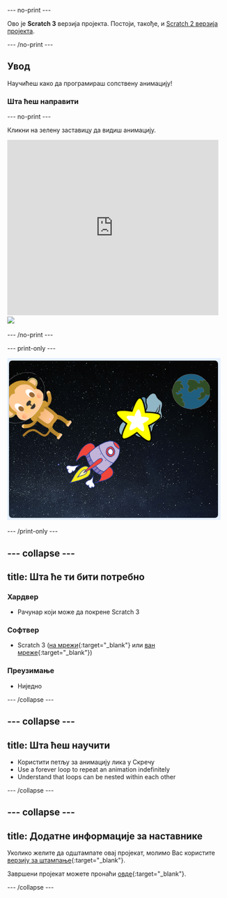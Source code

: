 \--- no-print \---

Ово је **Scratch 3** верзија пројекта. Постоји, такође, и [Scratch 2 верзија пројекта](https://projects.raspberrypi.org/en/projects/lost-in-space-scratch2).

\--- /no-print \---

## Увод

Научићеш како да програмираш сопствену анимацију!

### Шта ћеш направити

\--- no-print \---

Кликни на зелену заставицу да видиш анимацију.

<div class="scratch-preview">
  <iframe allowtransparency="true" width="485" height="402" src="https://scratch.mit.edu/projects/embed/276873231/?autostart=false" frameborder="0" scrolling="no"></iframe>
  <img src="images/space-final.png">
</div>

\--- /no-print \---

\--- print-only \---

![Завршени пројекат](images/showcase_static.png)

\--- /print-only \---

## \--- collapse \---

## title: Шта ће ти бити потребно

### Хардвер

- Рачунар који може да покрене Scratch 3

### Софтвер

- Scratch 3 ([на мрежи](http://rpf.io/scratchon){:target="_blank"} или [ван мреже](http://rpf.io/scratchoff){:target="_blank"})

### Преузимање

- Ниједно

\--- /collapse \---

## \--- collapse \---

## title: Шта ћеш научити

- Користити петљу за анимацију лика у Скречу
- Use a forever loop to repeat an animation indefinitely
- Understand that loops can be nested within each other

\--- /collapse \---

## \--- collapse \---

## title: Додатне информације за наставнике

Уколико желите да одштампате овај пројекат, молимо Вас користите [верзију за штампање](https://projects.raspberrypi.org/en/projects/lost-in-space/print){:target="_blank"}.

Завршени пројекат можете пронаћи [овде](http://rpf.io/p/en/lost-in-space-get){:target="_blank"}.

\--- /collapse \---
